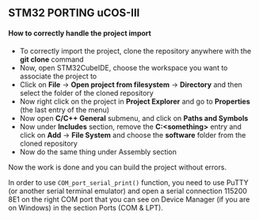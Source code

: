 ## STM32 PORTING uCOS-III

#### How to correctly handle the project import

- To correctly import the project, clone the repository anywhere with the **git clone** command
- Now, open STM32CubeIDE, choose the workspace you want to associate the project to
- Click on **File** -> **Open project from filesystem** -> **Directory** and then select the folder of the cloned repository
- Now right click on the project in **Project Explorer** and go to **Properties** (the last entry of the menu)
- Now open **C/C++ General** submenu, and click on **Paths and Symbols**
- Now under **Includes** section, remove the **C:\<something>** entry and click on **Add** -> **File System** and choose the **software** folder from the cloned repository
- Now do the same thing under Assembly section

Now the work is done and you can build the project without errors.

In order to use ```COM_port_serial_print()``` function, you need to use PuTTY (or another serial terminal emulator) and open a serial connection 115200 8E1 on the right COM port that you can see on Device Manager (if you are on Windows) in the section Ports (COM & LPT).